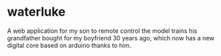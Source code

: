 # waterluke

A web application for my son to remote control the model trains his grandfather bought for my boyfriend 30 years ago, which now has a new digital core based on arduino thanks to him.
